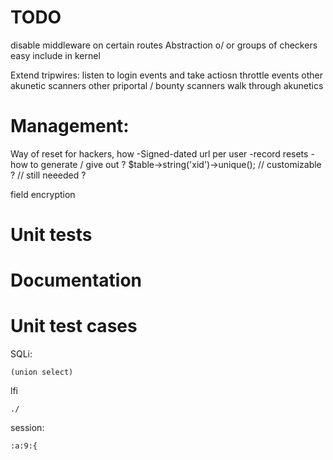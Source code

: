 # TODO
disable middleware on certain routes
Abstraction o/ or groups of checkers easy include in kernel



Extend tripwires:
listen to login events and take actiosn
throttle events
other akunetic scanners
other priportal / bounty scanners
walk through akunetics


# Management:
Way of reset for hackers, how
-Signed-dated url per user
-record resets
-how to generate / give out ?
$table->string('xid')->unique(); // customizable ? // still neeeded ?

field encryption

# Unit tests

# Documentation


# Unit test cases
SQLi:
```
(union select)
```

lfi
```
./
```

session:
```
:a:9:{
```
